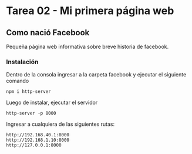 # Tarea 02 - Mi primera página web

## Como nació Facebook

Pequeña página web informativa sobre breve historia de facebook.

### Instalación

Dentro de la consola ingresar a la carpeta facebook y ejecutar el siguiente comando

```
npm i http-server
```
Luego de instalar, ejecutar el servidor

```
http-server -p 8000
```

Ingresar a cualquiera de las siguientes rutas:

```
http://192.168.40.1:8000
http://192.168.1.10:8000
http://127.0.0.1:8000	
```
